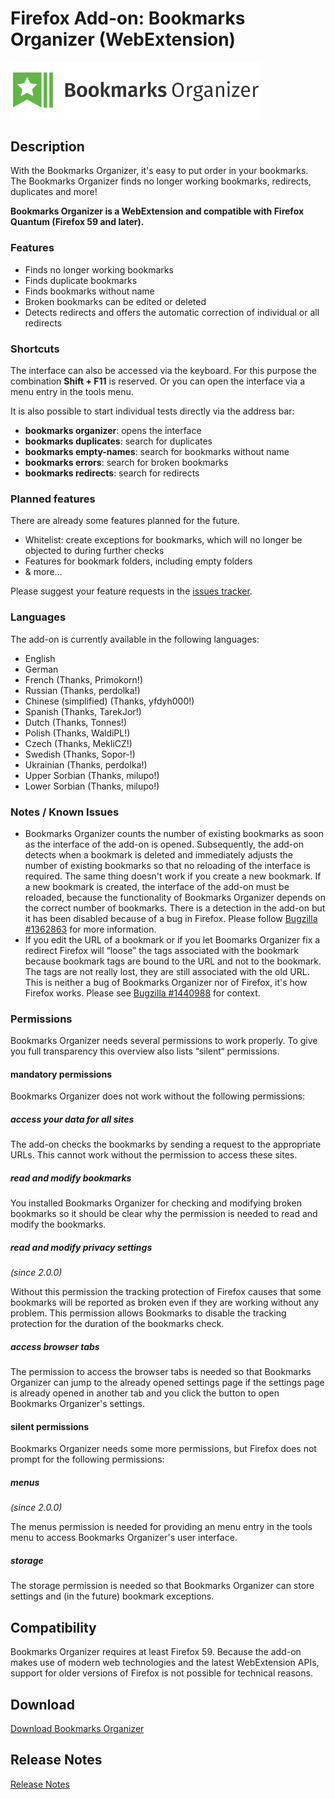 # Firefox Add-on: Bookmarks Organizer (WebExtension)

<img src="src/images/logo-large.png" alt="Logo" width="400" border="0" />

## Description

With the Bookmarks Organizer, it's easy to put order in your bookmarks. The Bookmarks Organizer finds no longer working
bookmarks, redirects, duplicates and more!

**Bookmarks Organizer is a WebExtension and compatible with Firefox Quantum (Firefox 59 and later).**

### Features

- Finds no longer working bookmarks
- Finds duplicate bookmarks
- Finds bookmarks without name
- Broken bookmarks can be edited or deleted
- Detects redirects and offers the automatic correction of individual or all redirects

### Shortcuts

The interface can also be accessed via the keyboard. For this purpose the combination **Shift + F11** is reserved. Or
you can open the interface via a menu entry in the tools menu.

It is also possible to start individual tests directly via the address bar:

- **bookmarks organizer**: opens the interface
- **bookmarks duplicates**: search for duplicates
- **bookmarks empty-names**: search for bookmarks without name
- **bookmarks errors**: search for broken bookmarks
- **bookmarks redirects**: search for redirects

### Planned features

There are already some features planned for the future.

- Whitelist: create exceptions for bookmarks, which will no longer be objected to during further checks
- Features for bookmark folders, including empty folders
- & more…

Please suggest your feature requests in the [issues tracker](https://github.com/cadeyrn/bookmarks-organizer/issues).

### Languages

The add-on is currently available in the following languages:

- English
- German
- French (Thanks, Primokorn!)
- Russian (Thanks, perdolka!)
- Chinese (simplified) (Thanks, yfdyh000!)
- Spanish (Thanks, TarekJor!)
- Dutch (Thanks, Tonnes!)
- Polish (Thanks, WaldiPL!)
- Czech (Thanks, MekliCZ!)
- Swedish (Thanks, Sopor-!)
- Ukrainian (Thanks, perdolka!)
- Upper Sorbian (Thanks, milupo!)
- Lower Sorbian (Thanks, milupo!)

### Notes / Known Issues

- Bookmarks Organizer  counts the number of existing bookmarks as soon as the interface of the add-on is opened.
  Subsequently, the add-on detects when a bookmark is deleted and immediately adjusts the number of existing bookmarks
  so that no reloading of the interface is required. The same thing doesn't work if you create a new bookmark. If a new
  bookmark is created, the interface of the add-on must be reloaded, because the functionality of Bookmarks Organizer
  depends on the correct number of bookmarks. There is a detection in the add-on but it has been disabled because of a
  bug in Firefox. Please follow [Bugzilla #1362863](https://bugzilla.mozilla.org/show_bug.cgi?id=1362863) for more
  information.
- If you edit the URL of a bookmark or if you let Boomarks Organizer fix a redirect Firefox will “loose” the tags
  associated with the bookmark because bookmark tags are bound to the URL and not to the bookmark. The tags are not
  really lost, they are still associated with the old URL. This is neither a bug of Bookmarks Organizer nor of Firefox,
  it's how Firefox works. Please see [Bugzilla #1440988](https://bugzilla.mozilla.org/show_bug.cgi?id=1440988#c2) for
  context.

### Permissions

Bookmarks Organizer needs several permissions to work properly. To give you full transparency this overview also lists
“silent“ permissions.

#### mandatory permissions

Bookmarks Organizer does not work without the following permissions:

##### access your data for all sites

The add-on checks the bookmarks by sending a request to the appropriate URLs. This cannot work without the permission
to access these sites.

##### read and modify bookmarks

You installed Bookmarks Organizer for checking and modifying broken bookmarks so it should be clear why the permission
is needed to read and modify the bookmarks.

##### read and modify privacy settings
_(since 2.0.0)_

Without this permission the tracking protection of Firefox causes that some bookmarks will be reported as broken even
if they are working without any problem. This permission allows Bookmarks to disable the tracking protection for the
duration of the bookmarks check.

##### access browser tabs

The permission to access the browser tabs is needed so that Bookmarks Organizer can jump to the already opened settings
page if the settings page is already opened in another tab and you click the button to open Bookmarks Organizer's
settings.

#### silent permissions

Bookmarks Organizer needs some more permissions, but Firefox does not prompt for the following permissions:

##### menus
_(since 2.0.0)_

The menus permission is needed for providing an menu entry in the tools menu to access Bookmarks Organizer's user
interface.

##### storage

The storage permission is needed so that Bookmarks Organizer can store settings and (in the future) bookmark exceptions.

## Compatibility

Bookmarks Organizer requires at least Firefox 59. Because the add-on makes use of modern web technologies and the latest
WebExtension APIs, support for older versions of Firefox is not possible for technical reasons.

## Download

[Download Bookmarks Organizer](https://addons.mozilla.org/en-US/firefox/addon/bookmarks-organizer/)

## Release Notes

[Release Notes](CHANGELOG.md "Release Notes")
